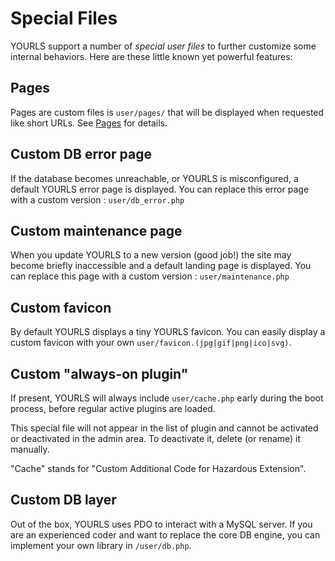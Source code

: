 # Special Files

YOURLS support a number of _special user files_ to further customize some internal behaviors. Here are these little known yet powerful features:


## Pages

Pages are custom files is `user/pages/` that will be displayed when requested like short URLs. See [Pages](/docs/guide/extend/pages) for details.


## Custom DB error page

If the database becomes unreachable, or YOURLS is misconfigured, a default YOURLS error page is displayed.
You can replace this error page with a custom version : `user/db_error.php`


## Custom maintenance page

When you update YOURLS to a new version (good job!) the site may become briefly inaccessible and a default landing page is displayed.
You can replace this page with a custom version : `user/maintenance.php`


## Custom favicon

By default YOURLS displays a tiny YOURLS favicon. You can easily display a custom favicon with your own `user/favicon.(jpg|gif|png|ico|svg)`.


## Custom "always-on plugin"

If present, YOURLS will always include `user/cache.php` early during the boot process, before regular active plugins are loaded.

This special file will not appear in the list of plugin and cannot be activated or deactivated in the admin area. To deactivate it,
delete (or rename) it manually.

"Cache" stands for "Custom Additional Code for Hazardous Extension".


## Custom DB layer

Out of the box, YOURLS uses PDO to interact with a MySQL server. If you are an experienced coder and want to replace the core DB engine,
you can implement your own library in `/user/db.php`.


